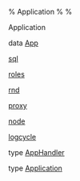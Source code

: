 % Application
% 
% 

Application

data [App](Application.html#t:App)

[sql](Application.html#v:sql)

[roles](Application.html#v:roles)

[rnd](Application.html#v:rnd)

[proxy](Application.html#v:proxy)

[node](Application.html#v:node)

[logcycle](Application.html#v:logcycle)

type [AppHandler](Application.html#t:AppHandler)

type [Application](Application.html#t:Application)
